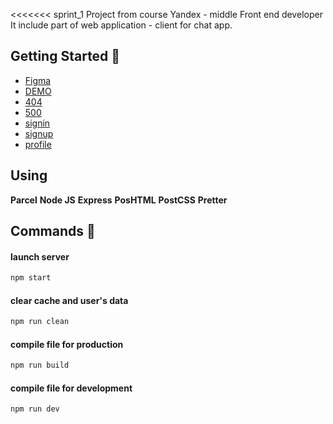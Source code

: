<<<<<<< sprint_1
Project from course Yandex - middle Front end developer
It include part of web application - client for chat app. 

## Getting Started 🚀

* [Figma](https://www.figma.com/file/ovjYpFJqUreYoOcBK0ixb8/Messanger?node-id=0%3A1) 
* [DEMO](https://sprint1.stacksite.ru)
* [404](https://sprint1.stacksite.ru/404/)
* [500](https://sprint1.stacksite.ru/500/)
* [signin](https://sprint1.stacksite.ru/signin/)
* [signup](https://sprint1.stacksite.ru/signup/)
* [profile](https://sprint1.stacksite.ru/profile/)

## Using 

**Parcel** **Node JS** **Express** **PosHTML** **PostCSS** **Pretter**

## Commands 💬


#### launch server
```sh
npm start
```
#### clear cache and user's data
```sh
npm run clean
```
#### compile file for production
```sh
npm run build
```
#### compile file for development
```sh
npm run dev
```
